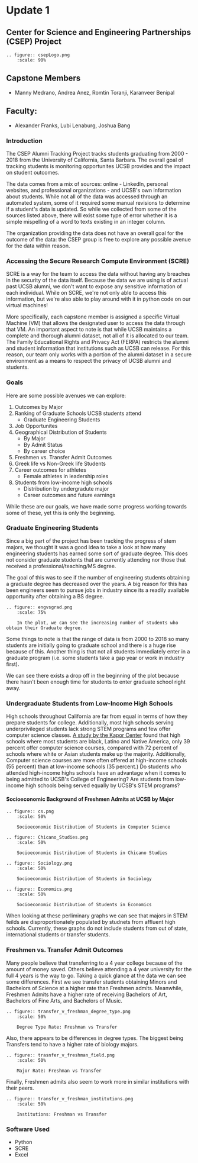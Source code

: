 # Update 1
## Center for Science and Engineering Partnerships (CSEP) Project
```{eval-rst}
.. figure:: csepLogo.png
    :scale: 90% 
```
## Capstone Members
* Manny Medrano, Andrea Anez, Romtin Toranji, Karanveer Benipal
## Faculty:
* Alexander Franks, Lubi Lenaburg, Joshua Bang

### Introduction
The CSEP Alumni Tracking Project tracks students graduating from  2000 - 2018 from the University of California, Santa Barbara. The overall goal of tracking students is monitoring opportunites UCSB provides and the impact on student outcomes. 

The data comes from a mix of sources: online - LinkedIn, personal websites, and professional organizations - and UCSB's own information about students. While not all of the data was accessed through an automated system, some of it required some manual revisions to determine if a student's data is updated. So while we collected from some of the sources listed above, there will exist some type of error whether it is a simple mispelling of a word to texts existing in an integer column. 

The organization providing the data does not have an overall goal for the outcome of the data: the CSEP group is free to explore any possible avenue for the data within reason.  

### Accessing the Secure Research Compute Environment (SCRE)
SCRE is a way for the team to access the data without having any breaches in the security of the data itself. Because the data we are using is of actual past UCSB alumni, we don't want to expose any sensitive information of each individual. While on SCRE, we're not only able to access this information, but we're also able to play around with it in python code on our virtual machines! 

More specifically, each capstone member is assigned a specific Virtual Machine (VM) that allows the designated user to access the data through that VM. An important aspect to note is that while UCSB maintains a complete and thorough alumni dataset, not all of it is allocated to our team. The Family Educational Rights and Privacy Act (FERPA) restricts the alumni and student information that institutions such as UCSB can release. For this reason, our team only works with a portion of the alumni dataset in a secure environment as a means to respect the privacy of UCSB alumni and students.

### Goals
Here are some possible avenues we can explore:  
1. Outcomes by Major  
2. Ranking of Graduate Schools UCSB students attend
    * Graduate Engineering Students
3. Job Opportunites
4. Geographical Distribution of Students
    * By Major
    * By Admit Status
    * By career choice
5. Freshmen vs. Transfer Admit Outcomes
6. Greek life vs Non-Greek life Students
7. Career outcomes for athletes 
    * Female athletes in leadership roles 
8. Students from low-income high schools 
    * Distribution by undergradute major 
    * Career outcomes and future earnings 

While these are our goals, we have made some progress working towards some of these, yet this is only the beginning.

### Graduate Engineering Students
Since a big part of the project has been tracking the progress of stem majors, we thought it was a good idea to take a look at how many engineering students has earned some sort of graduate degree. This does not consider graduate students that are currently attending nor those that received a professional/teaching/MS degree. 

The goal of this was to see if the number of engineering students obtaining a graduate degree has decreased over the years. A big reason for this has been engineers seem to pursue jobs in industry since its a readily available opportunity after obtaining a BS degree. 
```{eval-rst}
.. figure:: engvsgrad.png
    :scale: 75%
    
    In the plot, we can see the increasing number of students who obtain their Graduate degree. 
```
Some things to note is that the range of data is from 2000 to 2018 so many students are initially going to graduate school and there is a huge rise because of this. Another thing is that not all students immediately enter in a graduate program (i.e. some students take a gap year or work in industry first).

We can see there exists a drop off in the beginning of the plot because there hasn't been enough time for students to enter graduate school right away.

### Undergraduate Students from Low-Income High Schools 
High schools throughout California are far from equal in terms of how they prepare students for college. Additionally, most high schools serving underprivileged students lack strong STEM programs and few offer computer science classes. [A study by the Kapor Center](https://www.kaporcenter.org/wp-content/uploads/2019/06/Computer-Science-in-California-Schools.pdf)    found that high schools where most students are black, Latino and Native America, only 39 percent offer computer science courses, compared with 72 percent of schools where white or Asian students make up the majority. Additionally, Computer science courses are more often offered at high-income schools (55 percent) than at low-income schools (35 percent.) Do students who attended high-income highs schools have an advantage when it comes to being admitted to UCSB's College of Engineering? Are students from low-income high schools being served equally by UCSB's STEM programs?


#### Socioeconomic Background of Freshmen Admits at UCSB by Major 

```{eval-rst}
.. figure:: cs.png
    :scale: 50%

    Socioeconomic Distribution of Students in Computer Science 
```
```{eval-rst}
.. figure:: Chicano_Studies.png
    :scale: 50%

    Socioeconomic Distribution of Students in Chicano Studies  
```
```{eval-rst}
.. figure:: Sociology.png
    :scale: 50%

    Socioeconomic Distribution of Students in Sociology 
```
```{eval-rst}
.. figure:: Economics.png
    :scale: 50%

    Socioeconomic Distribution of Students in Economics
```
When looking at these perliminary graphs we can see that majors in STEM feilds are disproportionately populated by studnets from affluent high schools. Currently, these graphs do not include students from out of state, international students or transfer students. 


### Freshmen vs. Transfer Admit Outcomes  
Many people believe that transferring to a 4 year college because of the amount of money saved. Others believe attending a 4 year university for the full 4 years is the way to go. Taking a quick glance at the data we can see some differences. First we see transfer students obtaining Minors and Bachelors of Science at a higher rate than Freshmen admits. Meanwhile, Freshmen Admits have a higher rate of receiving Bachelors of Art, Bachelors of Fine Arts, and Bachelors of Music. 
```{eval-rst}
.. figure:: transfer_v_freshman_degree_type.png
    :scale: 50%

    Degree Type Rate: Freshman vs Transfer
```
 
Also, there appears to be differences in degree types. The biggest being Transfers tend to have a higher rate of biology majors.
```{eval-rst}
.. figure:: trasnfer_v_freshman_field.png
    :scale: 50%

    Major Rate: Freshman vs Transfer
```

Finally, Freshmen admits also seem to work more in similar institutions with their peers.  
```{eval-rst}
.. figure:: transfer_v_freshman_institutions.png
    :scale: 50%

    Institutions: Freshman vs Transfer
```


### Software Used
* Python
* SCRE
* Excel
